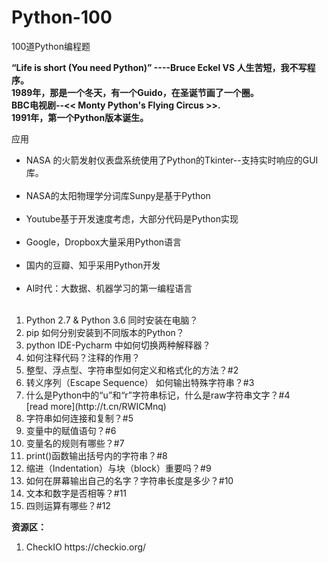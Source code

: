 # Python-100
100道Python编程题

**“Life is short
(You need Python)” ----Bruce Eckel  VS 人生苦短，我不写程序。<br />
1989年，那是一个冬天，有一个Guido，在圣诞节画了一个圈。<br />
BBC电视剧--<< Monty Python's Flying Circus >>.<br />
1991年，第一个Python版本诞生。**<br />


应用
<ul>
<li>NASA 的火箭发射仪表盘系统使用了Python的Tkinter--支持实时响应的GUI库。</li><br/ >
<li>NASA的太阳物理学分词库Sunpy是基于Python</li><br/ >
<li>Youtube基于开发速度考虑，大部分代码是Python实现</li><br/ >
<li>Google，Dropbox大量采用Python语言</li><br/ >
<li>国内的豆瓣、知乎采用Python开发</li><br/ >
<li>AI时代：大数据、机器学习的第一编程语言</li><br/ >
</ul>

<ol>
<li>Python 2.7 & Python 3.6 同时安装在电脑？</li>
<li>pip 如何分别安装到不同版本的Python？</li>
<li>python IDE-Pycharm 中如何切换两种解释器？</li>
<li>如何注释代码？注释的作用？</li>
<li>整型、浮点型、字符串型如何定义和格式化的方法？#2</li>
<li>转义序列（Escape Sequence） 如何输出特殊字符串？#3</li>
<li>什么是Python中的“u”和“r”字符串标记，什么是raw字符串文字？#4</li>[read more](http://t.cn/RWICMnq)
<li>字符串如何连接和复制？#5</li>
<li>变量中的赋值语句？#6</li>
<li>变量名的规则有哪些？#7</li>
<li>print()函数输出括号内的字符串？#8</li>
<li>缩进（Indentation）与块（block）重要吗？#9</li>
<li>如何在屏幕输出自己的名字？字符串长度是多少？#10</li>
<li>文本和数字是否相等？#11</li>
<li>四则运算有哪些？#12</li>
</ol>




<b>资源区：</b>
<ol>
  <li>CheckIO https://checkio.org/</li>
  </ol>















